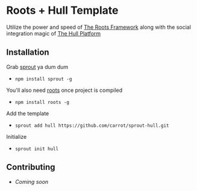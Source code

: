 # Roots + Hull Template

Utilize the power and speed of [The Roots Framework](http://roots.cx) along with the social integration magic of [The Hull Platform](http://hullapp.io)

## Installation

Grab [sprout](https://github.com/carrot/sprout) ya dum dum
* `npm install sprout -g`

You'll also need [roots](https://github.com/jenius/roots) once project is compiled
* `npm install roots -g`

Add the template
* `sprout add hull https://github.com/carrot/sprout-hull.git`

Initialize
* `sprout init hull`

## Contributing
* _Coming soon_
